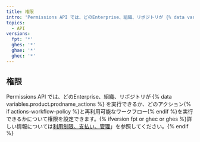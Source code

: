 ```yaml
---
title: 権限
intro: 'Permissions API では、どのEnterprise、組織、リポジトリが {% data variables.product.prodname_actions %} を実行できるか、どのアクション{% if actions-workflow-policy %}と再利用可能なワークフロー{% endif %}を実行できるかについて権限を設定できます。'
topics:
  - API
versions:
  fpt: '*'
  ghes: '*'
  ghae: '*'
  ghec: '*'
---
```


## 権限

Permissions API では、どのEnterprise、組織、リポジトリが {% data variables.product.prodname_actions %} を実行できるか、どのアクション{% if actions-workflow-policy %}と再利用可能なワークフロー{% endif %}を実行できるかについて権限を設定できます。{% ifversion fpt or ghec or ghes %}詳しい情報については[利用制限、支払い、管理](/actions/reference/usage-limits-billing-and-administration#disabling-or-limiting-github-actions-for-your-repository-or-organization)」を参照してください。{% endif %}
